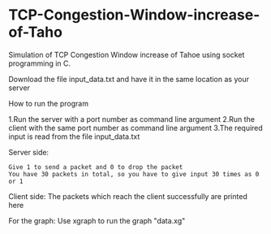 # TCP-Congestion-Window-increase-of-Taho
Simulation of TCP Congestion Window increase of Tahoe using socket  programming in C.

Download the file input_data.txt and have it in the same location as your server

How to run the program

1.Run the server with a port number as command line argument
2.Run the client with the same port number as command line argument
3.The required input is read from the file input_data.txt

Server side: 

	Give 1 to send a packet and 0 to drop the packet
	You have 30 packets in total, so you have to give input 30 times as 0 or 1

Client side:
	The packets which reach the client successfully are printed here


For the graph:
	Use xgraph to run the graph "data.xg"
